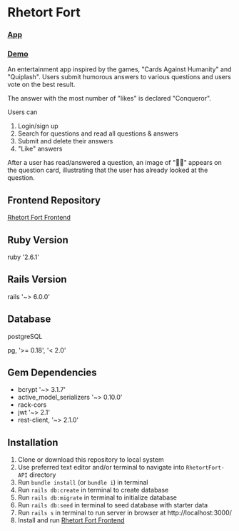 # Rhetort Fort

### [App](http://rhetortfort.surge.sh)
### [Demo](https://youtu.be/vGQjqqLc19Y)

An entertainment app inspired by the games, "Cards Against Humanity" and "Quiplash". Users submit humorous answers to various questions and users vote on the best result.

The answer with the most number of "likes" is declared "Conqueror".

Users can 
1) Login/sign up 
2) Search for questions and read all questions & answers 
3) Submit and delete their answers
4) "Like" answers 

After a user has read/answered a question, an image of "👀🏴" appears on the question card, illustrating that the user has already looked at the question. 

## Frontend Repository
[Rhetort Fort Frontend](https://github.com/Bellex0/RhetortFort-Frontend)

## Ruby Version
ruby '2.6.1'

## Rails Version
rails '~> 6.0.0'

## Database
postgreSQL

pg, '>= 0.18', '< 2.0'

## Gem Dependencies
* bcrypt '~> 3.1.7'
* active_model_serializers '~> 0.10.0'
* rack-cors
* jwt '~> 2.1'
* rest-client, '~> 2.1.0'

## Installation
1) Clone or download this repository to local system
2) Use preferred text editor and/or terminal to navigate into `RhetortFort-API` directory
3) Run `bundle install` (or `bundle i`) in terminal
4) Run `rails db:create` in terminal to create database
5) Run `rails db:migrate` in terminal to initialize database
6) Run `rails db:seed` in terminal to seed database with starter data
7) Run `rails s` in terminal to run server in browser at http://localhost:3000/
8) Install and run [Rhetort Fort Frontend](https://github.com/Bellex0/RhetortFort-Frontend)
